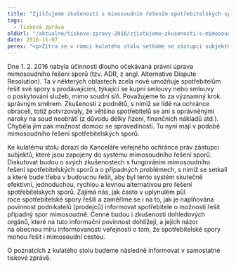 ```yaml
---
title: "Zjišťujeme zkušenosti s mimosoudním řešením spotřebitelských sporů"
tags:
  - Tisková zpráva
oldUrl: "/aktualne/tiskove-zpravy-2016/zjistujeme-zkusenosti-s-mimosoudnim-resenim-spotrebitelskych-sporu"
date: 2016-11-07
perex: "<p>Zítra se v rámci kulatého stolu setkáme se zástupci subjektů, které mimosoudně řeší spotřebitelské spory (např. Finanční arbitr, ČTÚ, ČOI, Sdružení českých spotřebitelů, ERÚ aj.). Chceme zjistit, jaké jsou zkušenosti z praxe po prvním půlroce, kdy je možné spotřebitelské spory řešit i mimosoudně.</p>"
---
```


<!-- imported from the old website -->

<p>Dne 1. 2. 2016 nabyla účinnosti dlouho očekávaná právní úprava mimosoudního řešení sporů (tzv. ADR, z angl. Alternative Dispute Resolution). Ta v některých oblastech zcela nově umožňuje spotřebitelům řešit své spory s prodávajícími, týkající se kupní smlouvy nebo smlouvy o poskytování služeb, mimo soudní síň. Považujeme to za významný krok správným směrem. Zkušenosti z podnětů, s nimiž se lidé na ochránce obraceli, totiž potvrzovaly, že většina spotřebitelů se ani s oprávněnými nároky na soud neobrátí (z důvodu délky řízení, finančních nákladů atd.). Chyběla jim pak možnost domoci se spravedlnosti. Tu nyní mají v podobě mimosoudního řešení spotřebitelských sporů.</p> <p>Ke kulatému stolu dorazí do Kanceláře veřejného ochránce práv zástupci subjektů, které jsou zapojeny do systému mimosoudního řešení sporů. Diskutovat budou o svých zkušenostech s fungováním mimosoudního řešení spotřebitelských sporů a o případných problémech, s nimiž se setkali a které bude třeba v budoucnu řešit, aby byl tento systém skutečně efektivní, jednoduchou, rychlou a levnou alternativou pro řešení spotřebitelských sporů. Zajímá nás, jak často v uplynulém půl roce spotřebitelské spory řešili a zaměříme se i na to, jak je naplňována povinnost podnikatelů (prodejců) informovat spotřebitele o možnosti řešit případný spor mimosoudně. Cenné budou i zkušenosti dohledových orgánů, které na tuto informační povinnost dohlížejí, a jejich názor na obecnou míru informovanosti veřejnosti o tom, že spotřebitelské spory mohou řešit i mimosoudní cestou.</p><p> O poznatcích z kulatého stolu budeme následně informovat v samostatné tiskové zprávě. </p>
